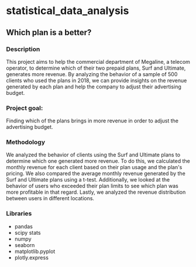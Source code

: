 # statistical_data_analysis

## Which plan is a better?

### Description
This project aims to help the commercial department of Megaline, a telecom operator, to determine which of their two prepaid plans, Surf and Ultimate, generates more revenue. By analyzing the behavior of a sample of 500 clients who used the plans in 2018, we can provide insights on the revenue generated by each plan and help the company to adjust their advertising budget.

### Project goal:
Finding which of the plans brings in more revenue in order to adjust the advertising budget.

### Methodology
We analyzed the behavior of clients using the Surf and Ultimate plans to determine which one generated more revenue. To do this, we calculated the monthly revenue for each client based on their plan usage and the plan's pricing. We also compared the average monthly revenue generated by the Surf and Ultimate plans using a t-test. Additionally, we looked at the behavior of users who exceeded their plan limits to see which plan was more profitable in that regard. Lastly, we analyzed the revenue distribution between users in different locations.

### Libraries
- pandas
- scipy stats
- numpy
- seaborn
- matplotlib.pyplot
- plotly.express
